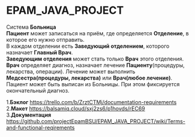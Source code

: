 # EPAM_JAVA_PROJECT

Система **Больница**  
**Пациент** может записаться на приём, где определяется **Отделение**, в которое его нужно отправить.  
В каждом отделении есть __Заведующий отделением__, которого назначает **Главный Врач**.  
**Заведующим отделения** может стать только **Врач** этого отделения.  
**Врач** определяет диагноз, назначает лечение __Пациенту__(процедуры, лекарства, операции).    Лечение может выполнить **Медсестра(процедуры, лекарства)** или **Врач(любое лечение)**.  
Пациент может быть выписан из Больницы. При этом фиксируется окончательный диагноз.  

1.__Бэклог__ https://trello.com/b/ZrztCTMj/documentation-requirements   
2.__Макет__ https://balsamiq.cloud/sxj2zs6/p1hovds/rEC69   
3.__Документация__ https://github.com/projectEpamBSU/EPAM_JAVA_PROJECT/wiki/Terms-and-functional-reqirements
